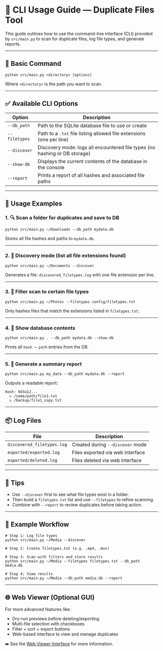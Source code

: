 # 🧰 CLI Usage Guide — Duplicate Files Tool

This guide outlines how to use the command-line interface (CLI) provided by `src/main.py` to scan for duplicate files, log file types, and generate reports.

---

## 🔧 Basic Command

```
python src/main.py <directory> [options]
```

Where `<directory>` is the path you want to scan.

---

## ✅ Available CLI Options

| Option             | Description                                                                 |
|--------------------|-----------------------------------------------------------------------------|
| `--db_path`        | Path to the SQLite database file to use or create                          |
| `--filetypes`      | Path to a `.txt` file listing allowed file extensions (one per line)       |
| `--discover`       | Discovery mode: logs all encountered file types (no hashing or DB storage) |
| `--show-db`        | Displays the current contents of the database in the console               |
| `--report`         | Prints a report of all hashes and associated file paths                    |

---

## 📌 Usage Examples

### 1. 🔍 Scan a folder for duplicates and save to DB

```
python src/main.py ~/Downloads --db_path mydata.db
```

Stores all file hashes and paths to `mydata.db`.

---

### 2. 🧪 Discovery mode (list all file extensions found)

```
python src/main.py ~/Documents --discover
```

Generates a file: `discovered_filetypes.log` with one file extension per line.

---

### 3. 🎯 Filter scan to certain file types

```
python src/main.py ~/Photos --filetypes config/filetypes.txt
```

Only hashes files that match the extensions listed in `filetypes.txt`.

---

### 4. 📂 Show database contents

```
python src/main.py . --db_path mydata.db --show-db
```

Prints all `hash → path` entries from the DB.

---

### 5. 🧾 Generate a summary report

```
python src/main.py my_data --db_path mydata.db --report
```

Outputs a readable report:

```
Hash: 6d3a12...
  ↳ /some/path/file1.txt
  ↳ /backup/file1_copy.txt
```

---

## 📦 Log Files

| File                         | Description                                 |
|------------------------------|---------------------------------------------|
| `discovered_filetypes.log`   | Created during `--discover` mode            |
| `exported/exported.log`      | Files exported via web interface            |
| `exported/deleted.log`       | Files deleted via web interface             |

---

## 🧠 Tips

- Use `--discover` first to see what file types exist in a folder.
- Then build a `filetypes.txt` list and use `--filetypes` to refine scanning.
- Combine with `--report` to review duplicates before taking action.

---

## 🧪 Example Workflow

```
# Step 1: Log file types
python src/main.py ~/Media --discover

# Step 2: Create filetypes.txt (e.g. .mp4, .mov)

# Step 3: Scan with filters and store results
python src/main.py ~/Media --filetypes filetypes.txt --db_path media.db

# Step 4: View results
python src/main.py ~/Media --db_path media.db --report
```

---

## 🌐 Web Viewer (Optional GUI)

For more advanced features like:

- Dry-run previews before deleting/exporting
- Multi-file selection with checkboxes
- Filter + sort + export buttons
- Web-based interface to view and manage duplicates

➡️ See the [Web Viewer Interface](viewer/README.md) for more information.
